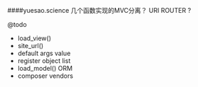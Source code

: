 ####yuesao.science
几个函数实现的MVC分离？
URI ROUTER ?

@todo

- load_view()
- site_url()
- default args value
- register object list
- load_model() ORM
- composer vendors
